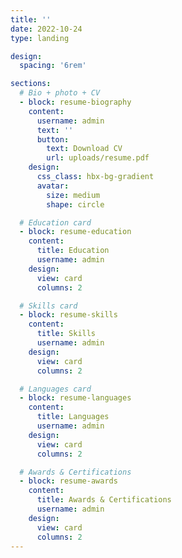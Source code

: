 ```yaml
---
title: ''
date: 2022-10-24
type: landing

design:
  spacing: '6rem'

sections:
  # Bio + photo + CV
  - block: resume-biography
    content:
      username: admin
      text: ''
      button:
        text: Download CV
        url: uploads/resume.pdf
    design:
      css_class: hbx-bg-gradient
      avatar:
        size: medium
        shape: circle

  # Education card
  - block: resume-education
    content:
      title: Education
      username: admin
    design:
      view: card
      columns: 2

  # Skills card
  - block: resume-skills
    content:
      title: Skills
      username: admin
    design:
      view: card
      columns: 2

  # Languages card
  - block: resume-languages
    content:
      title: Languages
      username: admin
    design:
      view: card
      columns: 2

  # Awards & Certifications
  - block: resume-awards
    content:
      title: Awards & Certifications
      username: admin
    design:
      view: card
      columns: 2
---
```

